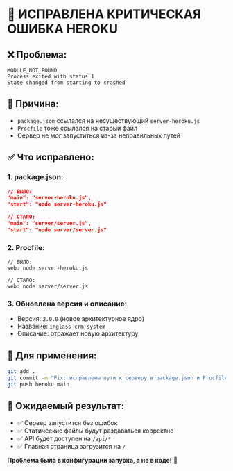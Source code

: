 # 🔧 ИСПРАВЛЕНА КРИТИЧЕСКАЯ ОШИБКА HEROKU

## ❌ **Проблема:**
```
MODULE_NOT_FOUND
Process exited with status 1
State changed from starting to crashed
```

## 🎯 **Причина:**
- `package.json` ссылался на несуществующий `server-heroku.js`  
- `Procfile` тоже ссылался на старый файл
- Сервер не мог запуститься из-за неправильных путей

## ✅ **Что исправлено:**

### 1. **package.json:**
```json
// БЫЛО:
"main": "server-heroku.js",
"start": "node server-heroku.js"

// СТАЛО:
"main": "server/server.js",
"start": "node server/server.js"
```

### 2. **Procfile:**
```
// БЫЛО:
web: node server-heroku.js

// СТАЛО:
web: node server/server.js
```

### 3. **Обновлена версия и описание:**
- Версия: `2.0.0` (новое архитектурное ядро)
- Название: `inglass-crm-system`
- Описание: отражает новую архитектуру

## 🚀 **Для применения:**

```bash
git add .
git commit -m "Fix: исправлены пути к серверу в package.json и Procfile"
git push heroku main
```

## 🎯 **Ожидаемый результат:**
- ✅ Сервер запустится без ошибок
- ✅ Статические файлы будут раздаваться корректно
- ✅ API будет доступен на `/api/*`
- ✅ Главная страница загрузится на `/`

**Проблема была в конфигурации запуска, а не в коде!** 🌟
